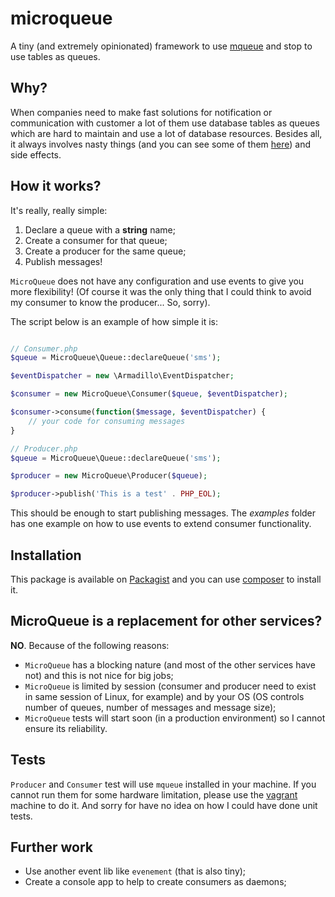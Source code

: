 # microqueue
A tiny (and extremely opinionated) framework to use [mqueue](http://linux.die.net/man/7/mq_overview) and stop to use tables as queues.

## Why?

When companies need to make fast solutions for notification or communication with customer a lot of them use database tables as queues which are hard to maintain and use a lot of database resources. Besides all, it always involves nasty things (and you can see some of them [here](https://blog.engineyard.com/2011/5-subtle-ways-youre-using-mysql-as-a-queue-and-why-itll-bite-you/)) and side effects.

## How it works?

It's really, really simple:

1. Declare a queue with a **string** name;
2. Create a consumer for that queue;
3. Create a producer for the same queue;
4. Publish messages!

```MicroQueue``` does not have any configuration and use events to give you more flexibility! (Of course it was the only thing that I could think to avoid my consumer to know the producer... So, sorry).

The script below is an example of how simple it is:

```php

// Consumer.php
$queue = MicroQueue\Queue::declareQueue('sms');

$eventDispatcher = new \Armadillo\EventDispatcher;

$consumer = new MicroQueue\Consumer($queue, $eventDispatcher);

$consumer->consume(function($message, $eventDispatcher) {
    // your code for consuming messages
}

// Producer.php
$queue = MicroQueue\Queue::declareQueue('sms');

$producer = new MicroQueue\Producer($queue);

$producer->publish('This is a test' . PHP_EOL);

```

This should be enough to start publishing messages. The *examples* folder has one example on how to use events to extend consumer functionality.

## Installation

This package is available on [Packagist](https://packagist.org/packages/nelsonsar/microqueue) and you can use [composer](https://getcomposer.org/) to install it.

## MicroQueue is a replacement for other services?

**NO**. Because of the following reasons:

- ```MicroQueue``` has a blocking nature (and most of the other services have not) and this is not nice for big jobs;
- ```MicroQueue``` is limited by session (consumer and producer need to exist in same session of Linux, for example) and by your OS (OS controls number of queues, number of messages and message size);
- ```MicroQueue``` tests will start soon (in a production environment) so I cannot ensure its reliability.

## Tests

```Producer``` and ```Consumer``` test will use ```mqueue``` installed in your machine. If you cannot run them for some hardware limitation, please use the [vagrant](https://www.vagrantup.com/) machine to do it. And sorry for have no idea on how I could have done unit tests.

## Further work

- Use another event lib like ```evenement``` (that is also tiny);
- Create a console app to help to create consumers as daemons;
